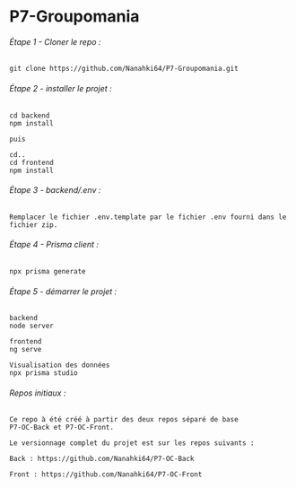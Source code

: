 # P7-Groupomania

###### Étape 1 - Cloner le repo :
```
git clone https://github.com/Nanahki64/P7-Groupomania.git
```

###### Étape 2 - installer le projet :

```
cd backend
npm install

puis

cd..
cd frontend
npm install
```

###### Étape 3 - backend/.env :

```
Remplacer le fichier .env.template par le fichier .env fourni dans le fichier zip.
```

###### Étape 4 - Prisma client :

```
npx prisma generate
```

###### Étape 5 - démarrer le projet :

```
backend
node server

frontend
ng serve

Visualisation des données
npx prisma studio
```

###### Repos initiaux :

```
Ce repo à été créé à partir des deux repos séparé de base
P7-OC-Back et P7-OC-Front.

Le versionnage complet du projet est sur les repos suivants :

Back : https://github.com/Nanahki64/P7-OC-Back

Front : https://github.com/Nanahki64/P7-OC-Front
```